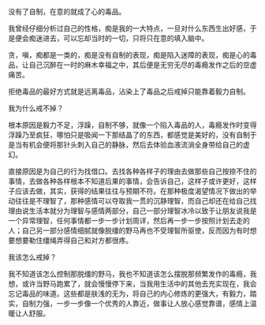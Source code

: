 没有了自制，在意的就成了心的毒品。

我曾经仔细分析过自己的性格，痴是我的一大特点，一旦对什么东西生出好感，于是便会痴迷进去，可以忘却当时的一切，只将只在意的填入脑中。

贪，嗔，痴都是一类的，痴是没有自制的表现，痴是陷入迷障的表现，痴是心的毒品，让自己沉醉在一时的麻木幸福之中，其后便是无穷无尽的毒瘾发作之后的空虚痛苦。

拒绝毒品的最好方式就是远离毒品，沾染上了毒品之后戒掉只能靠着毅力自制。

我为什么戒不掉？

根本原因是毅力不足，浮躁，自制不够，就像一个陷入毒品的人，毒瘾发作时变得浮躁乃至疯狂，哪怕只是吸闻一下那结晶了的东西，都感觉是美好的，没有自制于是当有机会便将那针头刺入自己的静脉，然后去体验血液流淌全身带给自己的虚幻。

直接原因是为自己的行为找借口。去找各种各样子的理由去做那些自己按捺不住的事情，去做各种各样根本不知道后果的事情，会告诉自己，这样子或许更好，这样子应该去做，其实，获得的结果往往与预期不符。在那种极度渴望情况下做出的举动往往是不理智了，那种感情可以夺取我一贯的沉静理智，而自己却还在给自己找理由说生活本就分为理智与感情两部分，自己一部分理智冰冷以致于让朋友说我是一个异常理智，任何事情都一步一步计划周详，然后再一步一步按照计划去走的人；自己另一部分感情细腻就像脱缰的野马再也不受理智所驱使，反而因为有时想要想要勒住缰绳弄得自己和对方都很疼。

我该怎么戒掉？

我不知道该怎么控制那脱缰的野马，我也不知道该怎么摆脱那频繁发作的毒瘾，我想，或许当野马跑累了，就会慢慢停下来，当我用生活中的其他去充实现在，我会忘记毒品的味道。这些都是肤浅的无为，将自己的内心修炼的更强大，有毅力，踏实，自制力强，一步一步像一个优秀的人靠近，做事让人放心感觉靠谱，感情上温暖让人舒服。